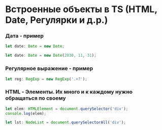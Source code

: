 # Встроенные объекты в TS (HTML, Date, Регулярки и д.р.)

### Дата - пример
```typescript
let date: Date = new Date;

let date: Date = new Date(2030, 11, 31);
```

### Регулярное выражение - пример
```typescript
let reg: RegExp = new RegExp('.+?');
```

### HTML - Элементы. Их много и к каждому нужно обращаться по своему
```typescript
let elem: HTMLElement = document.querySelector('div');
console.log(elem);

let lst: NodeList = document.querySelectorAll('div');
```
